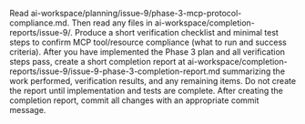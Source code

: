 Read ai-workspace/planning/issue-9/phase-3-mcp-protocol-compliance.md. Then read any files in ai-workspace/completion-reports/issue-9/. Produce a short verification checklist and minimal test steps to confirm MCP tool/resource compliance (what to run and success criteria). After you have implemented the Phase 3 plan and all verification steps pass, create a short completion report at ai-workspace/completion-reports/issue-9/issue-9-phase-3-completion-report.md summarizing the work performed, verification results, and any remaining items. Do not create the report until implementation and tests are complete. After creating the completion report, commit all changes with an appropriate commit message.
